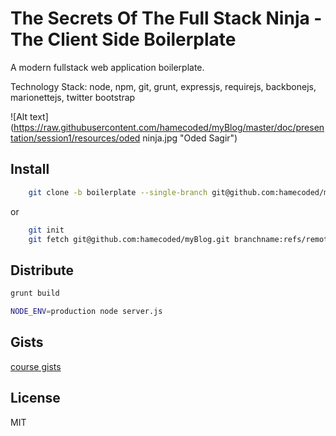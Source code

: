 The Secrets Of The Full Stack Ninja - The Client Side Boilerplate
======

A modern fullstack web application boilerplate. 

Technology Stack: node, npm, git, grunt, expressjs, requirejs, backbonejs, marionettejs, twitter bootstrap

![Alt text](https://raw.githubusercontent.com/hamecoded/myBlog/master/doc/presentation/session1/resources/oded ninja.jpg "Oded Sagir")

Install
----
```sh
	git clone -b boilerplate --single-branch git@github.com:hamecoded/myBlog.git
```
or

```sh
	git init 
	git fetch git@github.com:hamecoded/myBlog.git branchname:refs/remotes/origin/boilerplate
```

Distribute
----
```sh
grunt build
```

```sh
NODE_ENV=production node server.js
```

Gists
----
[course gists]



License
----

MIT


[course gists]:https://gist.github.com/hamecoded/f50b7e14f0c8fe3a8ad9

